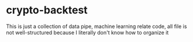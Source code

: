 # crypto-backtest
This is just a collection of data pipe, machine learning relate code, all file is not well-structured because I 
literally don't know how to organize it